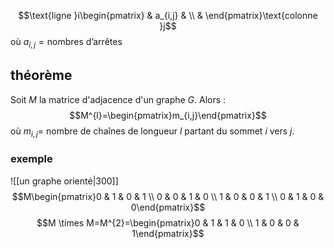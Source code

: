 $$\text{ligne }i\begin{pmatrix} & a_{i,j} &  \\
 & \end{pmatrix}\text{colonne }j$$ où $a_{i,j}= \text{nombres d'arrêtes}$
## théorème
Soit $M$ la matrice d'adjacence d'un graphe $G$. Alors : $$M^{l}=\begin{pmatrix}m_{i,j}\end{pmatrix}$$ 
où $m_{i,j}=$ nombre de chaînes de longueur $l$ partant du sommet $i$ vers $j$.

### exemple 
![[un graphe orienté|300]]
$$M\begin{pmatrix}0 & 1 & 0 & 1 \\
0 & 0 & 1 & 0 \\
1 & 0 & 0 & 1 \\
0 & 1 & 0 & 0\end{pmatrix}$$
$$M \times M=M^{2}=\begin{pmatrix}0 & 1 & 1 & 0 \\
1 & 0 & 0 & 1\end{pmatrix}$$